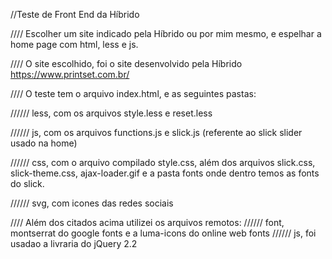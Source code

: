 //Teste de Front End da Híbrido

//// Escolher um site indicado pela Híbrido ou por mim mesmo, e espelhar a home page com html, less e js.

//// O site escolhido, foi o site desenvolvido pela Híbrido https://www.printset.com.br/

//// O teste tem o arquivo index.html, e as seguintes pastas:

////// less, com os arquivos style.less e reset.less

////// js, com os arquivos functions.js e slick.js (referente ao slick slider usado na home)

////// css, com o arquivo compilado style.css, além dos arquivos slick.css, slick-theme.css, ajax-loader.gif e a pasta fonts onde dentro temos as fonts do slick.

////// svg, com icones das redes sociais


//// Além dos citados acima utilizei os arquivos remotos:
////// font, montserrat do google fonts e a luma-icons do online web fonts
////// js, foi usadao a livraria do jQuery 2.2
